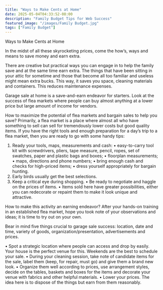 ```yaml
---
title: "Ways to Make Cents at Home"
date: 2025-05-04T04:33:52-08:00
description: "Family Budget Tips for Web Success"
featured_image: "/images/Family Budget.jpg"
tags: ["Family Budget"]
---
```


Ways to Make Cents at Home

In the midst of all these skyrocketing prices, come the how’s, ways and means to save money and earn extra. 

There are creative but practical ways you can engage in to help the family save and at the same time earn extra. The things that have been sitting in your attic for sometime and those that become all too familiar and useless might mean extra bucks. This way, it saves you space, cleaning materials and containers. This reduces maintenance expenses.  

Garage sale at home is a save-and-earn endeavor for starters. Look at the success of flea markets where people can buy almost anything at a lower price but large amount of income for vendors.

How to maximize the potential of flea markets and bargain sales to help you save? Primarily, a flea market is a place where almost all who have something to sell can sell for tremendously lower costs but good quality items. If you have the right tools and enough preparation for a day’s trip to a flea market, then you are ready to go with some handy tips:

1.	Ready your tools, maps, measurements and cash:
•	easy-to-carry tool kit with screwdrivers, pliers, tape measure, pencil, ropes, set of swatches, paper and plastic bags and boxes;
•	floorplan measurements;
•	maps, directions and phone numbers;
•	bring enough cash and checks for high-priced items;
•	dress yourself appropriately for bargain hunting.
2.	Early birds usually get the best selections.
3.	Keep a critical eye during shopping.
•	Be ready to negotiate and haggle on the prices of items.
•	Items sold here have greater possibilities, either you can redecorate or repaint them to make it look unique and attractive.

How to make this activity an earning endeavor? After your hands-on training in an established flea market, hope you took note of your observations and ideas; it is time to try out on your own.

Bear in mind five things crucial to garage sale success: location, date and time, variety of goods, organization/presentation, advertisements and prices. 

•	Spot a strategic location where people can access and drop by easily. Your house is the perfect venue for this. Weekends are the best to schedule your sale.
•	During your cleaning session, take note of candidate items for the sale, label them (keep, for repair, must go) and give them a brand new look.
•	Organize them well according to prices, use arrangement styles, decide on the tables, baskets and boxes for the items and decorate your venue with fabrics and other helpful materials.
•	Lower your prices. The idea here is to dispose of the things but earn from them reasonably.  







   



